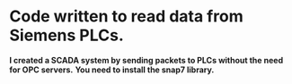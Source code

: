 # Code written to read data from Siemens PLCs. 
**I created a SCADA system by sending packets to PLCs without the need for OPC servers.**
**You need to install the snap7 library.**
